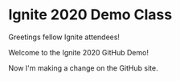 # Ignite 2020 Demo Class

Greetings fellow Ignite attendees!

Welcome to the Ignite 2020 GitHub Demo!

Now I'm making a change on the GitHub site.
